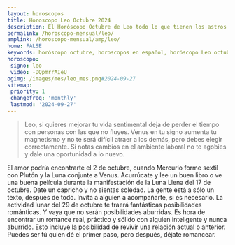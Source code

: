 ```yaml
---
layout: horoscopos
title: Horoscopo Leo Octubre 2024
description: El Horóscopo Octubre de Leo todo lo que tienen los astros preparados para este mes, amor, trabajo, familia. Todo sobre astrologia, tarot, predicciones. Horoscopo gratis en español, predicciones y astrología.
permalink: /horoscopo-mensual/leo/
amplink: /horoscopo-mensual/amp/leo/
home: FALSE
keywords: horóscopo octubre, horoscopos en español, horóscopo Leo octubre , horóscopo esperanza gracia, horoscop, horóscopos gratis, horoscopo Leo, Tarot, Astrologia, Zodíaco, Leo, horoscopo gratis, horoscopo del mes 
horoscopo:
 signo: leo
 video: -DQpmrrAIeU
ogimg: /images/mes/leo_mes.png#2024-09-27
sitemap:
 priority: 1
 changefreq: 'monthly'
 lastmod: '2024-09-27'
---
```



 > Leo, si quieres mejorar tu vida sentimental deja de perder el tiempo con personas con las que no fluyes. Venus en tu signo aumenta tu magnetismo y no te será difícil atraer a los demás, pero debes elegir correctamente. Si notas cambios en el ambiente laboral no te agobies y dale una oportunidad a lo nuevo.



El amor podría encontrarte el 2 de octubre, cuando Mercurio forme sextil con Plutón y la Luna conjunte a Venus. Acurrúcate y lee un buen libro o ve una buena película durante la manifestación de la Luna Llena del 17 de octubre. Date un capricho y no sientas soledad. La gente está a sólo un texto, después de todo. Invita a alguien a acompañarte, si es necesario. La actividad lunar del 29 de octubre te traerá fantásticas posibilidades románticas. Y vaya que no serán posibilidades aburridas. Es hora de encontrar un romance real, práctico y sólido con alguien inteligente y nunca aburrido. Esto incluye la posibilidad de revivir una relación actual o anterior. Puedes ser tú quien dé el primer paso, pero después, déjate romancear.
